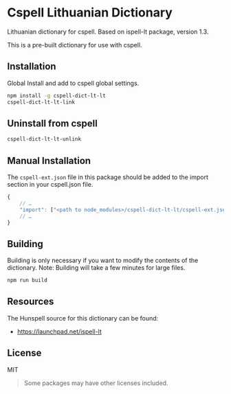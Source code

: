# Cspell Lithuanian Dictionary

Lithuanian dictionary for cspell. Based on ispell-lt package, version 1.3.

This is a pre-built dictionary for use with cspell.

## Installation

Global Install and add to cspell global settings.

```sh
npm install -g cspell-dict-lt-lt
cspell-dict-lt-lt-link
```

## Uninstall from cspell

```sh
cspell-dict-lt-lt-unlink
```

## Manual Installation

The `cspell-ext.json` file in this package should be added to the import section in your cspell.json file.

```javascript
{
    // …
    "import": ["<path to node_modules>/cspell-dict-lt-lt/cspell-ext.json"],
    // …
}
```

## Building

Building is only necessary if you want to modify the contents of the dictionary. Note: Building will take a few minutes for large files.

```sh
npm run build
```

## Resources

The Hunspell source for this dictionary can be found:

- https://launchpad.net/ispell-lt

## License

MIT

> Some packages may have other licenses included.
